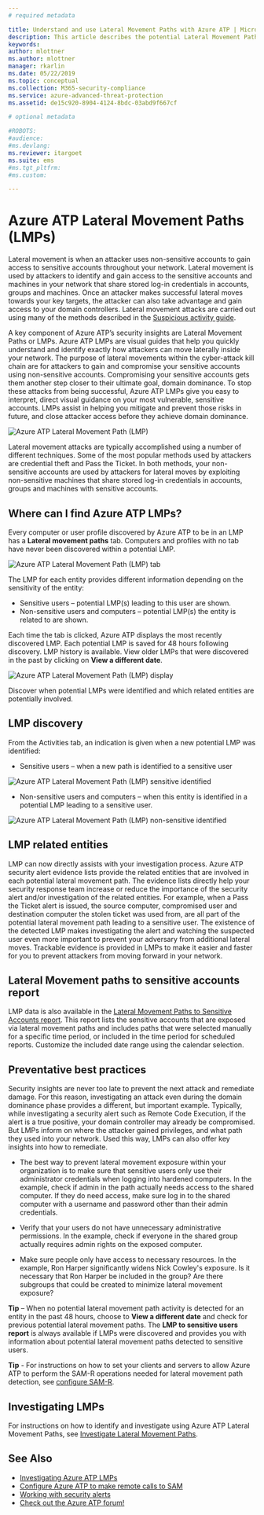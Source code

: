 ```yaml
---
# required metadata

title: Understand and use Lateral Movement Paths with Azure ATP | Microsoft Docs
description: This article describes the potential Lateral Movement Paths (LMPs) of Azure Advanced Threat Protection (ATP).
keywords:
author: mlottner
ms.author: mlottner
manager: rkarlin
ms.date: 05/22/2019
ms.topic: conceptual
ms.collection: M365-security-compliance
ms.service: azure-advanced-threat-protection
ms.assetid: de15c920-8904-4124-8bdc-03abd9f667cf

# optional metadata

#ROBOTS:
#audience:
#ms.devlang:
ms.reviewer: itargoet
ms.suite: ems
#ms.tgt_pltfrm:
#ms.custom:

---
```


# Azure ATP Lateral Movement Paths (LMPs) 

Lateral movement is when an attacker uses non-sensitive accounts to gain access to sensitive accounts throughout your network. Lateral movement is used by attackers to identify and gain access to the sensitive accounts and machines in your network that share stored log-in credentials in accounts, groups and machines. Once an attacker makes successful lateral moves towards your key targets, the attacker can also take advantage and gain access to your domain controllers. Lateral movement attacks are carried out using many of the methods described in the [Suspicious activity guide](suspicious-activity-guide.md).

A key component of Azure ATP’s security insights are Lateral Movement Paths or LMPs. Azure ATP LMPs are visual guides that help you quickly understand and identify exactly how attackers can move laterally inside your network. The purpose of lateral movements within the cyber-attack kill chain are for attackers to gain and compromise your sensitive accounts using non-sensitive accounts. Compromising your sensitive accounts gets them another step closer to their ultimate goal, domain dominance. To stop these attacks from being successful, Azure ATP LMPs give you easy to interpret, direct visual guidance on your most vulnerable, sensitive accounts. LMPs assist in helping you mitigate and prevent those risks in future, and close attacker access before they achieve domain dominance.

![Azure ATP Lateral Movement Path (LMP)](./media/atp-lmp.png)

Lateral movement attacks are typically accomplished using a number of different techniques. Some of the most popular methods used by attackers are credential theft and Pass the Ticket. In both methods, your non-sensitive accounts are used by attackers for lateral moves by exploiting non-sensitive machines that share stored log-in credentials in accounts, groups and machines with sensitive accounts.

## Where can I find Azure ATP LMPs?

Every computer or user profile discovered by Azure ATP to be in an LMP has  a **Lateral movement paths** tab. Computers and profiles with no tab have never been discovered within a potential LMP. 

![Azure ATP Lateral Movement Path (LMP) tab](./media/lateral-movement-path-tab.png)

The LMP for each entity provides different information depending on the sensitivity of the entity: 
- Sensitive users – potential LMP(s) leading to this user are shown.
- Non-sensitive users and computers – potential LMP(s) the entity is related to are shown. <br>

Each time the tab is clicked, Azure ATP displays the most recently discovered LMP. Each potential LMP is saved for 48 hours following discovery. LMP history is available. View older LMPs that were discovered in the past by clicking on **View a different date**. 

![Azure ATP Lateral Movement Path (LMP) display](./media/atp-lmp-complete.png)

Discover when potential LMPs were identified and which related entities are potentially involved. 

## LMP discovery

From the Activities tab, an indication is given when a new potential LMP was identified:
- Sensitive users – when a new path is identified to a sensitive user

![Azure ATP Lateral Movement Path (LMP) sensitive identified](./media/atp-lmp-activities.png)

- Non-sensitive users and computers – when this entity is identified in a potential LMP leading to a sensitive user.

![Azure ATP Lateral Movement Path (LMP) non-sensitive identified](./media/atp-lateral-non-sensitive.png)

## LMP related entities
LMP can now directly assists with your investigation process. Azure ATP security alert evidence lists provide the related entities that are involved in each potential lateral movement path. The evidence lists directly help your security response team increase or reduce the importance of the security alert and/or investigation of the related entities. For example, when a Pass the Ticket alert is issued, the source computer, compromised user and destination computer the stolen ticket was used from, are all part of the potential lateral movement path leading to a sensitive user. The existence of the detected LMP makes investigating the alert and watching the suspected user even more important to prevent your adversary from additional lateral moves. Trackable evidence is provided in LMPs to make it easier and faster for you to prevent attackers from moving forward in your network. 

## Lateral Movement paths to sensitive accounts report 
LMP data is also available in the [Lateral Movement Paths to Sensitive Accounts report](investigate-lateral-movement-path.md). This report lists the sensitive accounts that are exposed via lateral movement paths and includes paths that were selected manually for a specific time period, or included in the time period for scheduled reports.  Customize the included date range using the calendar selection. 

## Preventative best practices
Security insights are never too late to prevent the next attack and remediate damage. For this reason, investigating an attack even during the domain dominance phase provides a different, but important example. Typically, while investigating a security alert such as Remote Code Execution, if the alert is a true positive, your domain controller may already be compromised. But LMPs inform on where the attacker gained privileges, and what path they used into your network. Used this way, LMPs can also offer key insights into how to remediate.  

- The best way to prevent lateral movement exposure within your organization is to make sure that sensitive users only use their administrator credentials when logging into hardened computers. In the example, check if admin in the path actually needs access to the shared computer. If they do need access, make sure log in to the shared computer with a username and password other than their admin credentials.

- Verify that your users do not have unnecessary administrative permissions. In the example, check if everyone in the shared group actually requires admin rights on the exposed computer.

- Make sure people only have access to necessary resources. In the example, Ron Harper significantly widens Nick Cowley's exposure. Is it necessary that Ron Harper be included in the group? Are there subgroups that could be created to minimize lateral movement exposure?

**Tip** – When no potential lateral movement path activity is detected for an entity in the past 48 hours, choose to **View a different date** and check for previous potential lateral movement paths. The **LMP to sensitive users report** is always available if LMPs were discovered and provides you with information about potential lateral movement paths detected to sensitive users. 

**Tip** - For instructions on how to set your clients and servers to allow Azure ATP to perform the SAM-R operations needed for lateral movement path detection, see [configure SAM-R](install-atp-step8-samr.md).


## Investigating LMPs
For instructions on how to identify and investigate using Azure ATP Lateral Movement Paths, see [Investigate Lateral Movement Paths](investigate-lateral-movement-path.md).


## See Also
- [Investigating Azure ATP LMPs](investigate-lateral-movement-path.md)
- [Configure Azure ATP to make remote calls to SAM](install-atp-step8-samr.md)
- [Working with security alerts](working-with-suspicious-activities.md)
- [Check out the Azure ATP forum!](https://aka.ms/azureatpcommunity)
